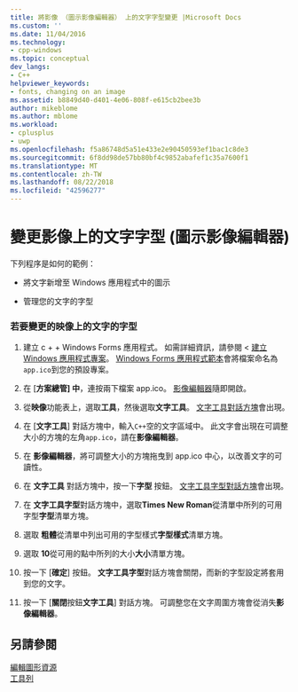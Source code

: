 ```yaml
---
title: 將影像 （圖示影像編輯器） 上的文字字型變更 |Microsoft Docs
ms.custom: ''
ms.date: 11/04/2016
ms.technology:
- cpp-windows
ms.topic: conceptual
dev_langs:
- C++
helpviewer_keywords:
- fonts, changing on an image
ms.assetid: b8849d40-d401-4e06-808f-e615cb2bee3b
author: mikeblome
ms.author: mblome
ms.workload:
- cplusplus
- uwp
ms.openlocfilehash: f5a86748d5a51e433e2e90450593ef1bac1c8de3
ms.sourcegitcommit: 6f8dd98de57bb80bf4c9852abafef1c35a7600f1
ms.translationtype: MT
ms.contentlocale: zh-TW
ms.lasthandoff: 08/22/2018
ms.locfileid: "42596277"
---
```

# <a name="changing-the-font-of-text-on-an-image-image-editor-for-icons"></a>變更影像上的文字字型 (圖示影像編輯器)

下列程序是如何的範例：

- 將文字新增至 Windows 應用程式中的圖示

- 管理您的文字的字型

### <a name="to-change-the-font-of-text-on-an-image"></a>若要變更的映像上的文字的字型

1. 建立 c + + Windows Forms 應用程式。 如需詳細資訊，請參閱 <<c0> [ 建立 Windows 應用程式專案](http://msdn.microsoft.com/b2f93fed-c635-4705-8d0e-cf079a264efa)。 [Windows Forms 應用程式範本](http://msdn.microsoft.com/1babdebf-ab3f-4a64-a608-98499a5b9cea)會將檔案命名為`app.ico`到您的預設專案。

2. 在 [**方案總管] 中**，連按兩下檔案 app.ico。 [影像編輯器](../windows/image-editor-for-icons.md)隨即開啟。

3. 從**映像**功能表上，選取**工具**，然後選取**文字工具**。 [文字工具對話方塊](../windows/text-tool-dialog-box-image-editor-for-icons.md)會出現。

4. 在 [**文字工具**] 對話方塊中，輸入`C++`空的文字區域中。 此文字會出現在可調整大小的方塊的左角`app.ico`，請在**影像編輯器**。

5. 在 **影像編輯器**，將可調整大小的方塊拖曳到 app.ico 中心，以改善文字的可讀性。

6. 在 **文字工具** 對話方塊中，按一下**字型** 按鈕。 [文字工具字型對話方塊](../windows/text-tool-font-dialog-box-image-editor-for-icons.md)會出現。

7. 在 **文字工具字型**對話方塊中，選取**Times New Roman**從清單中所列的可用字型**字型**清單方塊。

8. 選取 **粗體**從清單中列出可用的字型樣式**字型樣式**清單方塊。

9. 選取  **10**從可用的點中所列的大小**大小**清單方塊。

10. 按一下 [**確定**] 按鈕。 **文字工具字型**對話方塊會關閉，而新的字型設定將套用到您的文字。

11. 按一下 [**關閉**按鈕**文字工具**] 對話方塊。 可調整您在文字周圍方塊會從消失**影像編輯器**。

## <a name="see-also"></a>另請參閱

[編輯圖形資源](../windows/editing-graphical-resources-image-editor-for-icons.md)  
[工具列](../windows/toolbar-image-editor-for-icons.md)